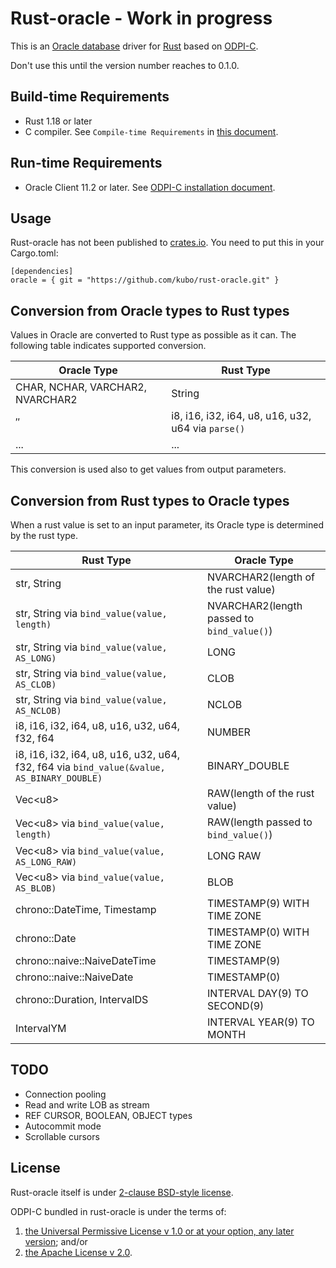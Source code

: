 # Rust-oracle - Work in progress

This is an [Oracle database][] driver for [Rust][] based on [ODPI-C][].

Don't use this until the version number reaches to 0.1.0.

## Build-time Requirements

* Rust 1.18 or later
* C compiler. See `Compile-time Requirements` in [this document](https://github.com/alexcrichton/cc-rs#compile-time-requirements).

## Run-time Requirements

* Oracle Client 11.2 or later. See [ODPI-C installation document][].

## Usage

Rust-oracle has not been published to [crates.io](https://crates.io/).
You need to put this in your Cargo.toml:

```text
[dependencies]
oracle = { git = "https://github.com/kubo/rust-oracle.git" }
```

## Conversion from Oracle types to Rust types

Values in Oracle are converted to Rust type as possible as it can.
The following table indicates supported conversion.

| Oracle Type | Rust Type |
| --- | --- |
| CHAR, NCHAR, VARCHAR2, NVARCHAR2 | String |
| ″ | i8, i16, i32, i64, u8, u16, u32, u64 via `parse()` |
| ... | ... |

This conversion is used also to get values from output parameters.

## Conversion from Rust types to Oracle types

When a rust value is set to an input parameter, its Oracle type is
determined by the rust type.

| Rust Type | Oracle Type |
| --- | --- |
| str, String | NVARCHAR2(length of the rust value) |
| str, String via `bind_value(value, length)` | NVARCHAR2(length passed to `bind_value()`) |
| str, String via `bind_value(value, AS_LONG)` | LONG |
| str, String via `bind_value(value, AS_CLOB)` | CLOB |
| str, String via `bind_value(value, AS_NCLOB)` | NCLOB |
| i8, i16, i32, i64, u8, u16, u32, u64, f32, f64 | NUMBER |
| i8, i16, i32, i64, u8, u16, u32, u64, f32, f64 via `bind_value(&value, AS_BINARY_DOUBLE)` | BINARY_DOUBLE |
| Vec\<u8> | RAW(length of the rust value) |
| Vec\<u8> via `bind_value(value, length)` | RAW(length passed to `bind_value()`) |
| Vec\<u8> via `bind_value(value, AS_LONG_RAW)` | LONG RAW |
| Vec\<u8> via `bind_value(value, AS_BLOB)` | BLOB |
| chrono::DateTime, Timestamp | TIMESTAMP(9) WITH TIME ZONE |
| chrono::Date | TIMESTAMP(0) WITH TIME ZONE |
| chrono::naive::NaiveDateTime | TIMESTAMP(9) |
| chrono::naive::NaiveDate | TIMESTAMP(0) |
| chrono::Duration, IntervalDS | INTERVAL DAY(9) TO SECOND(9) |
| IntervalYM | INTERVAL YEAR(9) TO MONTH |

## TODO

* Connection pooling
* Read and write LOB as stream
* REF CURSOR, BOOLEAN, OBJECT types
* Autocommit mode
* Scrollable cursors

## License

Rust-oracle itself is under [2-clause BSD-style license](https://opensource.org/licenses/BSD-2-Clause).

ODPI-C bundled in rust-oracle is under the terms of:

1. [the Universal Permissive License v 1.0 or at your option, any later version](http://oss.oracle.com/licenses/upl); and/or
2. [the Apache License v 2.0](http://www.apache.org/licenses/LICENSE-2.0). 

[Rust]:                 https://www.rust-lang.org/
[ODPI-C]:               https://oracle.github.io/odpi/
[ODPI-C installation document]: https://oracle.github.io/odpi/doc/installation.html
[Oracle database]: https://www.oracle.com/database/index.html
